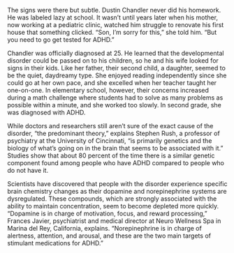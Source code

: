 The signs were there but subtle. Dustin Chandler never did his homework. He was labeled lazy at school. It wasn’t until years later when his mother, now working at a pediatric clinic, watched him struggle to renovate his first house that something clicked. “Son, I’m sorry for this,” she told him. “But you need to go get tested for ADHD.”

Chandler was officially diagnosed at 25. He learned that the developmental disorder could be passed on to his children, so he and his wife looked for signs in their kids. Like her father, their second child, a daughter, seemed to be the quiet, daydreamy type. She enjoyed reading independently since she could go at her own pace, and she excelled when her teacher taught her one-on-one. In elementary school, however, their concerns increased during a math challenge where students had to solve as many problems as possible within a minute, and she worked too slowly. In second grade, she was diagnosed with ADHD.

While doctors and researchers still aren’t sure of the exact cause of the disorder, “the predominant theory,” explains Stephen Rush, a professor of psychiatry at the University of Cincinnati, “is primarily genetics and the biology of what’s going on in the brain that seems to be associated with it.” Studies show that about 80 percent of the time there is a similar genetic component found among people who have ADHD compared to people who do not have it. 

Scientists have discovered that people with the disorder experience specific brain chemistry changes as their dopamine and norepinephrine systems are dysregulated. These compounds, which are strongly associated with the ability to maintain concentration, seem to become depleted more quickly. “Dopamine is in charge of motivation, focus, and reward processing,” Frances Javier, psychiatrist and medical director at Neuro Wellness Spa in Marina del Rey, California, explains. “Norepinephrine is in charge of alertness, attention, and arousal, and these are the two main targets of stimulant medications for ADHD.”
